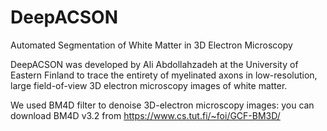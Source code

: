 # DeepACSON
Automated Segmentation of White Matter in 3D Electron Microscopy

DeepACSON was developed by Ali Abdollahzadeh at the University of Eastern Finland to trace the entirety of myelinated axons in low-resolution, large field-of-view 3D electron microscopy images of white matter.

We used BM4D filter to denoise 3D-electron microscopy images:
you can download BM4D v3.2 from https://www.cs.tut.fi/~foi/GCF-BM3D/


